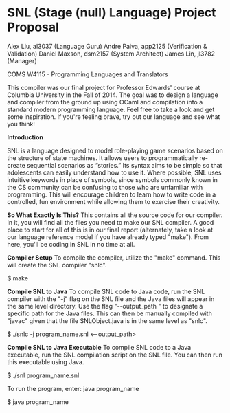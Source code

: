 SNL (Stage (null) Language) Project Proposal
===================================
Alex Liu, al3037 (Language Guru)
Andre Paiva, app2125 (Verification & Validation)
Daniel Maxson, dsm2157 (System Architect)
James Lin, jl3782 (Manager)

COMS W4115 - Programming Languages and Translators

This compiler was our final project for Professor Edwards' course at Columbia University in the Fall of 2014. The goal was to design a language and compiler from the ground up using OCaml and compilation into a standard modern programming language. Feel free to take a look and get some inspiration. If you're feeling brave, try out our language and see what you think!

**Introduction**

SNL is a language designed to model role-playing game scenarios based on the structure of state machines. It allows users to programmatically re-create sequential scenarios as “stories.” Its syntax aims to be simple so that adolescents can easily understand how to use it. Where possible, SNL uses intuitive keywords in place of symbols, since symbols commonly known in the CS community can be confusing to those who are unfamiliar with programming. This will encourage children to learn how to write code in a controlled, fun environment while allowing them to exercise their creativity.

**So What Exactly Is This?**
This contains all the source code for our compiler. In it, you will find all the files you need to make our SNL compiler. A good place to start for all of this is in our final report (alternately, take a look at our language reference model if you have already typed "make"). From here, you'll be coding in SNL in no time at all.

**Compiler Setup**
To compile the compiler, utilize the "make" command. This will create the SNL compiler "snlc".

$ make

**Compile SNL to Java**
To compile SNL code to Java code, run the SNL compiler with the "-j" flag on the SNL file and the Java files will appear in the same level directory. Use the flag "--output_path <path>" to designate a specific path for the Java files. This can then be manually compiled with "javac" given that the file SNLObject.java is in the same level as "snlc".

$ ./snlc -j program_name.snl <--output_path> <path>

**Compile SNL to Java Executable**
To compile SNL code to a Java executable, run the SNL compilation script on the SNL file. You can then run this executable using Java.

$ ./snl program_name.snl

To run the program, enter: java program_name

$ java program_name
